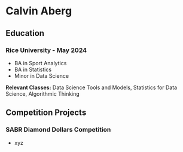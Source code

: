 # Calvin Aberg

## Education
### Rice University - May 2024
- BA in Sport Analytics
- BA in Statistics
- Minor in Data Science


**Relevant Classes:** Data Science Tools and Models, Statistics for Data Science, Algorithmic Thinking

## Competition Projects

### SABR Diamond Dollars Competition
- xyz
